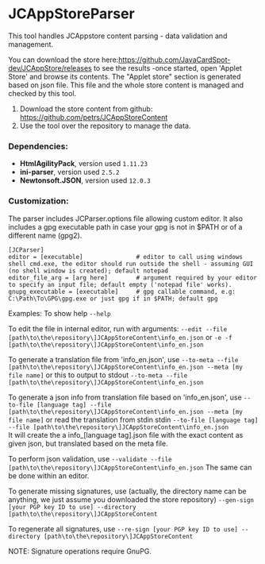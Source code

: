 # JCAppStoreParser
This tool handles JCAppstore content parsing - data validation and management.

You can download the store here:https://github.com/JavaCardSpot-dev/JCAppStore/releases to see the results -once started, open 'Applet Store' and browse its contents.
The "Applet store" section is generated based on json file. This file and the whole store content is managed and checked by this tool.

 1) Download the store content from github: https://github.com/petrs/JCAppStoreContent
 2) Use the tool over the repository to manage the data.

### Dependencies:
 - **HtmlAgilityPack**, version used `1.11.23`
 - **ini-parser**, version used `2.5.2` 
 - **Newtonsoft.JSON**, version used `12.0.3`

### Customization:
The parser includes JCParser.options file allowing custom editor. It also includes a gpg executable path in case your gpg is not in $PATH or of a different name (gpg2).

    [JCParser]
    editor = [executable]               # editor to call using windows shell cmd.exe, the editor should run outside the shell - assuming GUI (no shell window is created); default notepad
    editor_file_arg = [arg here]        # argument required by your editor to specify an input file; default empty ('notepad file' works).
    gnupg_executable = [executable]     # gpg callable command, e.g: C:\Path\To\GPG\gpg.exe or just gpg if in $PATH; default gpg


Examples:
To show help
   `--help`

To edit the file in internal editor, run with arguments: 
   `--edit --file [path\to\the\repository\]JCAppStoreContent\info_en.json`
or
   `-e -f [path\to\the\repository\]JCAppStoreContent\info_en.json`
   
To generate a translation file from 'info_en.json', use
   `--to-meta --file [path\to\the\repository\]JCAppStoreContent\info_en.json --meta [my file name]`
or this to output to stdout
   `--to-meta --file [path\to\the\repository\]JCAppStoreContent\info_en.json`
   
To generate a json info from translation file based on 'info_en.json', use
   `--to-file [language tag] --file [path\to\the\repository\]JCAppStoreContent\info_en.json --meta [my file name]`
or read the translation from stdin stdin
   `--to-file [language tag] --file [path\to\the\repository\]JCAppStoreContent\info_en.json`  
It will create the a info_[language tag].json file with the exact content as given json, but translated based on the meta file.

To perform json validation, use 
   `--validate --file [path\to\the\repository\]JCAppStoreContent\info_en.json` 
The same can be done within an editor.

To generate missing signatures, use (actually, the directory name can be anything, we just assume you downloaded the store repository)
   `--gen-sign [your PGP key ID to use] --directory [path\to\the\repository\]JCAppStoreContent` 

To regenerate all signatures, use
   `--re-sign [your PGP key ID to use] --directory [path\to\the\repository\]JCAppStoreContent`
   
NOTE: Signature operations require GnuPG.